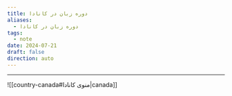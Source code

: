 ```yaml
---
title: دوره زبان در کانادا
aliases:
  - دوره زبان در کانادا
tags:
  - note
date: 2024-07-21
draft: false
direction: auto
---
```







---

![[country-canada#منوی کانادا|canada]]

